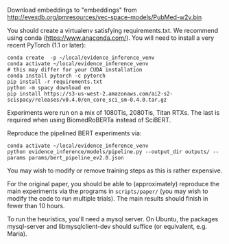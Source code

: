 Download embeddings to "embeddings" from
http://evexdb.org/pmresources/vec-space-models/PubMed-w2v.bin

You should create a virtualenv satisfying requirements.txt. We recommend using
conda (https://www.anaconda.com/). You will need to install a very recent
PyTorch (1.1 or later):
```
conda create  -p ~/local/evidence_inference_venv
conda activate ~/local/evidence_inference_venv
# this may differ for your CUDA installation
conda install pytorch -c pytorch
pip install -r requirements.txt
python -m spacy download en
pip install https://s3-us-west-2.amazonaws.com/ai2-s2-scispacy/releases/v0.4.0/en_core_sci_sm-0.4.0.tar.gz
```

Experiments were run on a mix of 1080Tis, 2080Tis, Titan RTXs. The last is
required when using BiomedRoBERTa instead of SciBERT.

Reproduce the pipelined BERT experiments via:
```
conda activate ~/local/evidence_inference_venv
python evidence_inference/models/pipeline.py --output_dir outputs/ --params params/bert_pipeline_ev2.0.json
```
You may wish to modify or remove training steps as this is rather expensive.

 

For the original paper, you should be able to (approximately) reproduce the main
experiments via the programs in `scripts/paper/` (you may wish to modify the
code to run multiple trials). The main results should finish in fewer than 10
hours.


To run the heuristics, you'll need a mysql server. On Ubuntu, the packages
mysql-server and libmysqlclient-dev should suffice (or equivalent, e.g. Maria).
